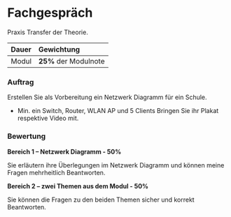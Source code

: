 
# Fachgespräch

Praxis Transfer der Theorie.

| **Dauer**  | **Gewichtung**        |
| :--------- | :-------------------- |
| Modul | **25%** der Modulnote |

### Auftrag
Erstellen Sie als Vorbereitung ein Netzwerk Diagramm für ein Schule.
- Min. ein Switch, Router, WLAN AP und 5 Clients
Bringen Sie ihr Plakat respektive Video mit.

### Bewertung

**Bereich 1 – Netzwerk Diagramm - 50%**

Sie erläutern ihre Überlegungen im Netzwerk Diagramm und können meine Fragen mehrheitlich Beantworten.

**Bereich 2 – zwei Themen aus dem Modul - 50%**

Sie können die Fragen zu den beiden Themen sicher und korrekt Beantworten.